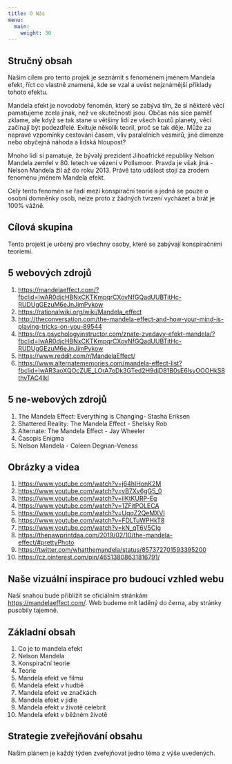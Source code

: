 ```yaml
---
title: O Nás
menu:
  main:
    weight: 30
---
```


## Stručný obsah

Našim cílem pro tento projek je seznámit s fenoménem jménem Mandela efekt, říct co vlastně znamená, kde se vzal a uvést nejznámější příklady tohoto efektu.

Mandela efekt je novodobý fenomén, který se zabývá tím, že si některé věci pamatujeme zcela jinak, než ve skutečnosti jsou. Občas nás sice paměť zklame, ale když se tak stane u většiny lidí ze všech koutů planety, věci začínají být podezdřelé. Exituje několik teorií, proč se tak děje. Může za nepravé vzpomínky cestování časem, vliv paralelních vesmírů, jiné dimenze nebo obyčejná náhoda a lidská hloupost?

Mnoho lidí si pamatuje, že bývalý prezident Jihoafrické republiky Nelson Mandela zemřel v 80. letech ve vězení v Pollsmoor. Pravda je však jiná - Nelson Mandela žil až do roku 2013. Právě tato událost stojí za zrodem fenoménu jménem Mandela efekt.

Celý tento fenomén se řadí mezi konspirační teorie a jedná se pouze o osobní domněnky osob, nelze proto z žádných tvrzení vycházet a brát je 100% vážně.

## Cílová skupina

Tento projekt je určený pro všechny osoby, které se zabývají konspiračními teoriemi.

## 5 webových zdrojů

1) https://mandelaeffect.com/?fbclid=IwAR0djcHBNxCKTKmpqrCXoyNfGQadUUBTitHc-RUDUgGEzuM6eJnJjmPykow  
2) https://rationalwiki.org/wiki/Mandela_effect  
3) http://theconversation.com/the-mandela-effect-and-how-your-mind-is-playing-tricks-on-you-89544  
4) https://cs.psychologyinstructor.com/znate-zvedavy-efekt-mandela/?fbclid=IwAR0djcHBNxCKTKmpqrCXoyNfGQadUUBTitHc-RUDUgGEzuM6eJnJjmPykow  
5) https://www.reddit.com/r/MandelaEffect/  
6) https://www.alternatememories.com/mandela-effect-list?fbclid=IwAR3aoXQOcZUE_LOrA7oDk3GTed2H9djD81B0sE6lsyOOOHkS8thvTAC4lkI  

## 5 ne-webových zdrojů

1) The Mandela Effect: Everything is Changing- Stasha Eriksen  
2) Shattered Reality: The Mandela Effect - Shelsky Rob  
3) Alternate: The Mandela Effect - Jay Wheeler  
4) Časopis Enigma  
5) Nelson Mandela - Coleen Degnan-Veness  

## Obrázky a videa 
1) https://www.youtube.com/watch?v=j64hIHonK2M  
2) https://www.youtube.com/watch?v=vB7Xv6gG5_0  
3) https://www.youtube.com/watch?v=ilKtKURP-Eg  
4) https://www.youtube.com/watch?v=1ZFitPOLECA  
5) https://www.youtube.com/watch?v=UqqZ2QeMXVI  
6) https://www.youtube.com/watch?v=FDLTuWPHkT8  
7) https://www.youtube.com/watch?v=kN_qT6V5CIg  
8) https://thepawprintdaa.com/2019/02/10/the-mandela-effect/#prettyPhoto  
9) https://twitter.com/whatthemandela/status/857372701593395200  
10) https://cz.pinterest.com/pin/46513808631816791/  

## Naše vizuální inspirace pro budoucí vzhled webu 

Naší snahou bude přiblížit se oficíálním stránkám https://mandelaeffect.com/.
Web budeme mít laděný do černa, aby stránky pusobily tajemně. 

## Základní obsah

1) Co je to mandela efekt  
2) Nelson Mandela  
3) Konspirační teorie  
4) Teorie  
5) Mandela efekt ve filmu  
6) Mandela efekt v hudbě  
7) Mandela efekt ve značkách  
8) Mandela efekt v jídle  
9) Mandela efekt v životě celebrit  
10) Mandela efekt v běžném životě  

## Strategie zveřejňování obsahu

Našim plánem je každý týden zveřejňovat jedno téma z výše uvedených. 
